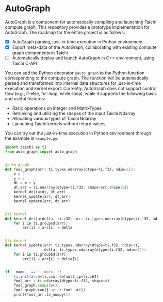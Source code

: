 # AutoGraph

AutoGraph is a component for automatically compiling and launching Taichi compute graph. This repository provides a prototype implementation for AutoGraph. The roadmap for the entire project is as follows:

- [x] AutoGraph parsing, just-in-time execution in Python environment
- [x] Export meta-data of the AutoGraph, collaborating with existing compute graph components in Taichi 
- [ ] Automatically deploy and launch AutoGraph in C++ environment, using Taichi C-API

You can add the Python decorator `@auto_graph` to the Python function corresponding to the compute graph. The function will be automatically parsed and transformed into internal data structures for just-in-time execution and kernel export. Currently, AutoGraph does not support control flow (e.g., if-else, for-loop, while-loop), while it supports the following basic and useful features:

- Basic operations on integer and MatrixTypes
- Retrieving and utilizing the shapes of the input Taichi Ndarray
- Allocating various types of Taichi Ndarray
- Launching Taichi kernels without return values

You can try out the just-in-time execution in Python environment through the example in `example.py`:

```python
import taichi as ti
from auto_graph import auto_graph


@auto_graph
def fool_graph(arr: ti.types.ndarray(dtype=ti.f32, ndim=1)):
    x = 2
    y = 3
    dt = x + y
    dt_arr = ti.ndarray(dtype=ti.f32, shape=arr.shape[0])
    kernel_delta(dt, dt_arr)
    kernel_update(arr, dt_arr)
    kernel_update(arr, dt_arr)


@ti.kernel
def kernel_delta(delta: ti.i32, arr: ti.types.ndarray(dtype=ti.f32, ndim=1)):
    for i in ti.grouped(arr):
        arr[i] = arr[i] + delta


@ti.kernel
def kernel_update(arr: ti.types.ndarray(dtype=ti.f32, ndim=1),
                  delta: ti.types.ndarray(dtype=ti.f32, ndim=1)):
    for i in ti.grouped(arr):
        arr[i] = arr[i] + delta[i]


if __name__ == '__main__':
    ti.init(arch=ti.cpu, default_ip=ti.i64)
    fool_arr = ti.ndarray(dtype=ti.f32, shape=4)
    fool_graph.compile()
    fool_graph.run({'arr': fool_arr})
    print(fool_arr.to_numpy())
```